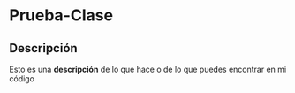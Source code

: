 # Prueba-Clase
## Descripción
Esto es una **descripción** de lo que hace o de lo que puedes encontrar en mi código
